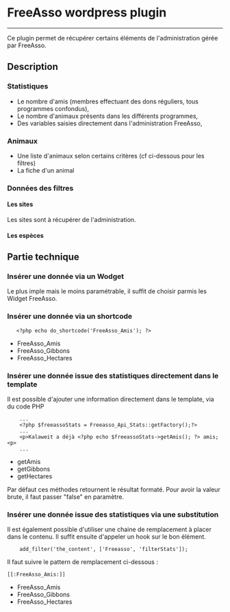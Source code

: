# FreeAsso wordpress plugin
---

Ce plugin permet de récupérer certains éléments de l'administration gérée par FreeAsso.

## Description

### Statistiques

* Le nombre d'amis (membres effectuant des dons réguliers, tous programmes confondus),
* Le nombre d'animaux présents dans les différents programmes,
* Des variables saisies directement dans l'administration FreeAsso,

### Animaux

* Une liste d'animaux selon certains critères (cf ci-dessous pour les filtres)
* La fiche d'un animal

### Données des filtres

#### Les sites

Les sites sont à récupérer de l'administration.

#### Les espèces

## Partie technique

### Insérer une donnée via un Wodget

Le plus imple mais le moins paramétrable, il suffit de choisir parmis les Widget FreeAsso.

### Insérer une donnée via un shortcode

```
   <?php echo do_shortcode('FreeAsso_Amis'); ?>
```

* FreeAsso_Amis
* FreeAsso_Gibbons
* FreeAsso_Hectares

### Insérer une donnée issue des statistiques directement dans le template

Il est possible d'ajouter une information directement dans le template, via du code PHP

```
    ...
    <?php $freeassoStats = Freeasso_Api_Stats::getFactory();?>
    ...
    <p>Kalaweit a déjà <?php echo $freeassoStats->getAmis(); ?> amis;<p>
    ...
```

* getAmis
* getGibbons
* getHectares

Par défaut ces méthodes retournent le résultat formaté. Pour avoir la valeur brute, il faut passer "false" en paramètre.

### Insérer une donnée issue des statistiques via une substitution

Il est également possible d'utiliser une chaine de remplacement à placer dans le contenu. Il suffit ensuite d'appeler un hook sur le bon élément.

```
    add_filter('the_content', ['Freeasso', 'filterStats']);
```

Il faut suivre le pattern de remplacement ci-dessous :

```
[[:FreeAsso_Amis:]]
```

* FreeAsso_Amis
* FreeAsso_Gibbons
* FreeAsso_Hectares
